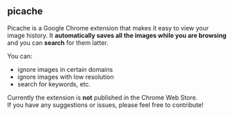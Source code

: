 ## picache
Picache is a Google Chrome extension that makes it easy to view your image history. It **automatically saves all the images while you are browsing** and you can **search** for them latter.

You can:
  * ignore images in certain domains
  * ignore images with low resolution
  * search for keywords, etc.
  
Currently the extension is **not** published in the Chrome Web Store.  
If you have any suggestions or issues, please feel free to contribute!
